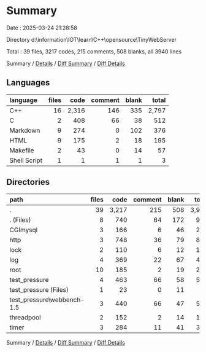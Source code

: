 # Summary

Date : 2025-03-24 21:28:58

Directory d:\\information\\IOT\\learn\\C++\\opensource\\TinyWebServer

Total : 39 files,  3217 codes, 215 comments, 508 blanks, all 3940 lines

Summary / [Details](details.md) / [Diff Summary](diff.md) / [Diff Details](diff-details.md)

## Languages
| language | files | code | comment | blank | total |
| :--- | ---: | ---: | ---: | ---: | ---: |
| C++ | 16 | 2,316 | 146 | 335 | 2,797 |
| C | 2 | 408 | 66 | 38 | 512 |
| Markdown | 9 | 274 | 0 | 102 | 376 |
| HTML | 9 | 175 | 2 | 18 | 195 |
| Makefile | 2 | 43 | 0 | 14 | 57 |
| Shell Script | 1 | 1 | 1 | 1 | 3 |

## Directories
| path | files | code | comment | blank | total |
| :--- | ---: | ---: | ---: | ---: | ---: |
| . | 39 | 3,217 | 215 | 508 | 3,940 |
| . (Files) | 8 | 740 | 64 | 172 | 976 |
| CGImysql | 3 | 166 | 6 | 46 | 218 |
| http | 3 | 748 | 36 | 79 | 863 |
| lock | 2 | 110 | 6 | 12 | 128 |
| log | 4 | 369 | 22 | 67 | 458 |
| root | 10 | 185 | 2 | 19 | 206 |
| test_pressure | 4 | 463 | 66 | 58 | 587 |
| test_pressure (Files) | 1 | 23 | 0 | 11 | 34 |
| test_pressure\\webbench-1.5 | 3 | 440 | 66 | 47 | 553 |
| threadpool | 2 | 152 | 2 | 14 | 168 |
| timer | 3 | 284 | 11 | 41 | 336 |

Summary / [Details](details.md) / [Diff Summary](diff.md) / [Diff Details](diff-details.md)